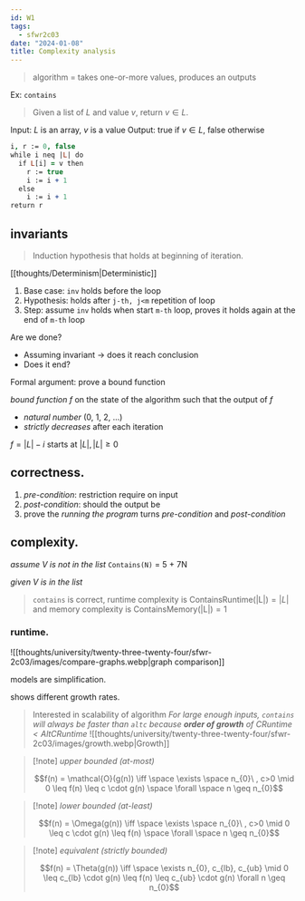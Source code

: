 ```yaml
---
id: W1
tags:
  - sfwr2c03
date: "2024-01-08"
title: Complexity analysis
---
```


> algorithm = takes one-or-more values, produces an outputs

Ex: `contains`

> Given a list of $L$ and value $v$, return $v \in L.$

Input: $L$ is an array, $v$ is a value
Output: true if $v \in L$, false otherwise

```prolog
i, r := 0, false
while i neq |L| do
  if L[i] = v then
    r := true
    i := i + 1
  else
    i := i + 1
return r
```

## invariants

> Induction hypothesis that holds at beginning of iteration.

[[thoughts/Determinism|Deterministic]]

1. Base case: `inv` holds before the loop
2. Hypothesis: holds after `j-th, j<m` repetition of loop
3. Step: assume `inv` holds when start `m-th` loop, proves it holds again at the end of `m-th` loop

Are we done?

- Assuming invariant -> does it reach conclusion
- Does it end?

Formal argument: prove a bound function

_bound function $f$_ on the state of the algorithm such that the output of $f$

- _natural number_ (0, 1, 2, ...)
- _strictly decreases_ after each iteration

$f=|L| - i$ starts at $|L|, |L| \geq 0$

## correctness.

1. _pre-condition_: restriction require on input
2. _post-condition_: should the output be
3. prove the _running the program_ turns _pre-condition_ and _post-condition_

## complexity.

_assume V is not in the list_
`Contains(N)` = 5 + 7N

_given V is in the list_

> `contains` is correct, runtime complexity is $\text{ContainsRuntime(|L|)}=|L|$ and memory complexity is $\text{ContainsMemory(|L|)}=1$

### runtime.

![[thoughts/university/twenty-three-twenty-four/sfwr-2c03/images/compare-graphs.webp|graph comparison]]

models are simplification.

shows different growth rates.

> Interested in scalability of algorithm
> _For large enough inputs, `contains` will always be faster than `altc` because **order of growth** of $\text{CRuntime} < \text{AltCRuntime}$_
> ![[thoughts/university/twenty-three-twenty-four/sfwr-2c03/images/growth.webp|Growth]]

> [!note] _upper bounded (at-most)_
>
> $$f(n) = \mathcal{O}(g(n)) \iff \space \exists \space n_{0}\ , c>0 \mid 0 \leq f(n) \leq c \cdot g(n) \space \forall \space n \geq n_{0}$$

> [!note] _lower bounded (at-least)_
>
> $$f(n) = \Omega(g(n)) \iff \space \exists \space n_{0}\ , c>0 \mid 0 \leq c \cdot g(n) \leq f(n) \space \forall \space n \geq n_{0}$$

> [!note] _equivalent (strictly bounded)_
>
> $$f(n) = \Theta(g(n)) \iff \space \exists n_{0}, c_{lb}, c_{ub} \mid 0 \leq c_{lb} \cdot g(n) \leq f(n) \leq c_{ub} \cdot g(n) \forall n \geq n_{0}$$
